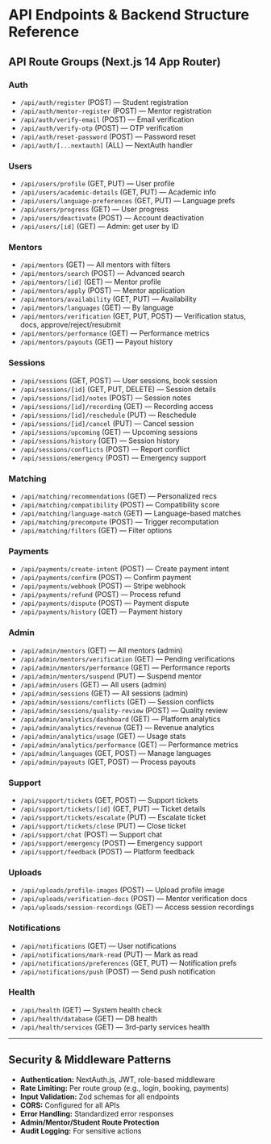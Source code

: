 # API Endpoints & Backend Structure Reference

## API Route Groups (Next.js 14 App Router)

### Auth
- `/api/auth/register` (POST) — Student registration
- `/api/auth/mentor-register` (POST) — Mentor registration
- `/api/auth/verify-email` (POST) — Email verification
- `/api/auth/verify-otp` (POST) — OTP verification
- `/api/auth/reset-password` (POST) — Password reset
- `/api/auth/[...nextauth]` (ALL) — NextAuth handler

### Users
- `/api/users/profile` (GET, PUT) — User profile
- `/api/users/academic-details` (GET, PUT) — Academic info
- `/api/users/language-preferences` (GET, PUT) — Language prefs
- `/api/users/progress` (GET) — User progress
- `/api/users/deactivate` (POST) — Account deactivation
- `/api/users/[id]` (GET) — Admin: get user by ID

### Mentors
- `/api/mentors` (GET) — All mentors with filters
- `/api/mentors/search` (POST) — Advanced search
- `/api/mentors/[id]` (GET) — Mentor profile
- `/api/mentors/apply` (POST) — Mentor application
- `/api/mentors/availability` (GET, PUT) — Availability
- `/api/mentors/languages` (GET) — By language
- `/api/mentors/verification` (GET, PUT, POST) — Verification status, docs, approve/reject/resubmit
- `/api/mentors/performance` (GET) — Performance metrics
- `/api/mentors/payouts` (GET) — Payout history

### Sessions
- `/api/sessions` (GET, POST) — User sessions, book session
- `/api/sessions/[id]` (GET, PUT, DELETE) — Session details
- `/api/sessions/[id]/notes` (POST) — Session notes
- `/api/sessions/[id]/recording` (GET) — Recording access
- `/api/sessions/[id]/reschedule` (PUT) — Reschedule
- `/api/sessions/[id]/cancel` (PUT) — Cancel session
- `/api/sessions/upcoming` (GET) — Upcoming sessions
- `/api/sessions/history` (GET) — Session history
- `/api/sessions/conflicts` (POST) — Report conflict
- `/api/sessions/emergency` (POST) — Emergency support

### Matching
- `/api/matching/recommendations` (GET) — Personalized recs
- `/api/matching/compatibility` (POST) — Compatibility score
- `/api/matching/language-match` (GET) — Language-based matches
- `/api/matching/precompute` (POST) — Trigger recomputation
- `/api/matching/filters` (GET) — Filter options

### Payments
- `/api/payments/create-intent` (POST) — Create payment intent
- `/api/payments/confirm` (POST) — Confirm payment
- `/api/payments/webhook` (POST) — Stripe webhook
- `/api/payments/refund` (POST) — Process refund
- `/api/payments/dispute` (POST) — Payment dispute
- `/api/payments/history` (GET) — Payment history

### Admin
- `/api/admin/mentors` (GET) — All mentors (admin)
- `/api/admin/mentors/verification` (GET) — Pending verifications
- `/api/admin/mentors/performance` (GET) — Performance reports
- `/api/admin/mentors/suspend` (PUT) — Suspend mentor
- `/api/admin/users` (GET) — All users (admin)
- `/api/admin/sessions` (GET) — All sessions (admin)
- `/api/admin/sessions/conflicts` (GET) — Session conflicts
- `/api/admin/sessions/quality-review` (POST) — Quality review
- `/api/admin/analytics/dashboard` (GET) — Platform analytics
- `/api/admin/analytics/revenue` (GET) — Revenue analytics
- `/api/admin/analytics/usage` (GET) — Usage stats
- `/api/admin/analytics/performance` (GET) — Performance metrics
- `/api/admin/languages` (GET, POST) — Manage languages
- `/api/admin/payouts` (GET, POST) — Process payouts

### Support
- `/api/support/tickets` (GET, POST) — Support tickets
- `/api/support/tickets/[id]` (GET, PUT) — Ticket details
- `/api/support/tickets/escalate` (PUT) — Escalate ticket
- `/api/support/tickets/close` (PUT) — Close ticket
- `/api/support/chat` (POST) — Support chat
- `/api/support/emergency` (POST) — Emergency support
- `/api/support/feedback` (POST) — Platform feedback

### Uploads
- `/api/uploads/profile-images` (POST) — Upload profile image
- `/api/uploads/verification-docs` (POST) — Mentor verification docs
- `/api/uploads/session-recordings` (GET) — Access session recordings

### Notifications
- `/api/notifications` (GET) — User notifications
- `/api/notifications/mark-read` (PUT) — Mark as read
- `/api/notifications/preferences` (GET, PUT) — Notification prefs
- `/api/notifications/push` (POST) — Send push notification

### Health
- `/api/health` (GET) — System health check
- `/api/health/database` (GET) — DB health
- `/api/health/services` (GET) — 3rd-party services health

---

## Security & Middleware Patterns
- **Authentication:** NextAuth.js, JWT, role-based middleware
- **Rate Limiting:** Per route group (e.g., login, booking, payments)
- **Input Validation:** Zod schemas for all endpoints
- **CORS:** Configured for all APIs
- **Error Handling:** Standardized error responses
- **Admin/Mentor/Student Route Protection**
- **Audit Logging:** For sensitive actions 
